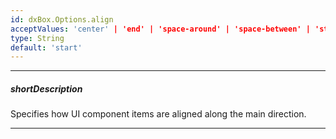 ```yaml
---
id: dxBox.Options.align
acceptValues: 'center' | 'end' | 'space-around' | 'space-between' | 'start'
type: String
default: 'start'
---
```

---
##### shortDescription
Specifies how UI component items are aligned along the main direction.

---
